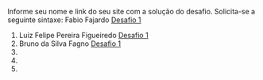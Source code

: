 Informe seu nome e link do seu site com a solução do desafio. Solicita-se a seguinte sintaxe:
Fabio Fajardo [Desafio 1](http://meusite.com)

1. Luiz Felipe Pereira Figueiredo [Desafio 1](https://lfport.wordpress.com/portfolio/)
2. Bruno da Silva Fagno [Desafio 1](https://brunofagno.github.io/bruno1/)
3. 
4. 
5. 
